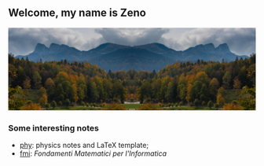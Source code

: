 ## Welcome, my name is Zeno
<kbd><img src="etnom.jpg" alt="Mountains" width="50%" height="auto"><img src="monti.jpg" alt="Mountains" width="50%" height="auto"></kbd>

### Some interesting notes
* [phy](https://github.com/zenosaltt/phy): physics notes and LaTeX template;
* [fmi](https://github.com/zenosaltt/fmi): _Fondamenti Matematici per l'Informatica_

<!-- ![Zeno's stats](https://github-readme-stats.vercel.app/api?username=zenosaltt&show_icons=true&theme=transparent) -->


<!--
**zenosaltt/zenosaltt** is a ✨ _special_ ✨ repository because its `README.md` (this file) appears on your GitHub profile.

Here are some ideas to get you started:

- 🔭 I’m currently working on ...
- 🌱 I’m currently learning ...
- 🤔 I’m looking for help with ...
- 💬 Ask me about ...
- 📫 How to reach me: ...
- ⚡ Fun fact: ...
-->
